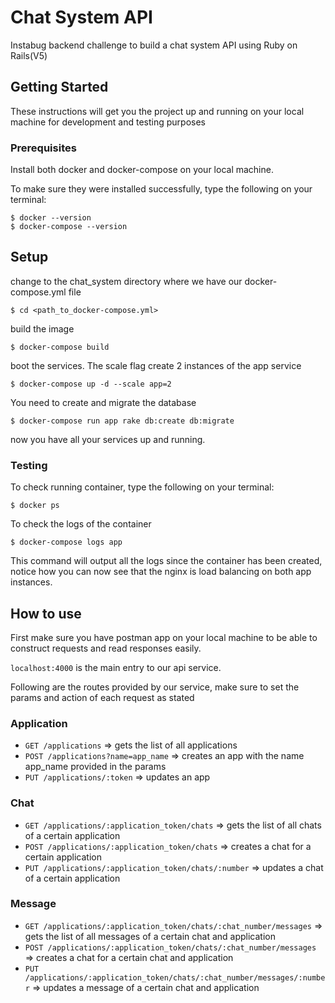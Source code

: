 # Chat System API

Instabug backend challenge to build a chat system API using Ruby on Rails(V5)

## Getting Started

These instructions will get you the project up and running on your local machine for development and testing purposes

### Prerequisites

Install both docker and docker-compose on your local machine.

To make sure they were installed successfully, type the following on your terminal:

```
$ docker --version
$ docker-compose --version
```



## Setup

change to the chat_system directory where we have our docker-compose.yml file
```
$ cd <path_to_docker-compose.yml>
```

build the image
```
$ docker-compose build
```

boot the services. The scale flag create 2 instances of the app service
```
$ docker-compose up -d --scale app=2
```

You need to create and migrate the database
```
$ docker-compose run app rake db:create db:migrate
```

now you have all your services up and running.

### Testing

To check running container, type the following on your terminal:
```
$ docker ps
```

To check the logs of the container
```
$ docker-compose logs app
```
This command will output all the logs since the container has been created, notice how you can now see that the nginx is load balancing on both app instances.

## How to use

First make sure you have postman app on your local machine to be able to construct requests and read responses easily.

`localhost:4000` is the main entry to our api service.

Following are the routes provided by our service, make sure to set the params and action of each request as stated

### Application
* `GET /applications` => gets the list of all applications
* `POST /applications?name=app_name` => creates an app with the name app_name provided in the params
* `PUT /applications/:token`  => updates an app

### Chat
* `GET /applications/:application_token/chats` => gets the list of all chats of a certain application
* `POST /applications/:application_token/chats` => creates a chat for a certain application
* `PUT /applications/:application_token/chats/:number`  => updates a chat of a certain application

### Message
* `GET /applications/:application_token/chats/:chat_number/messages` => gets the list of all messages of a certain chat and application
* `POST /applications/:application_token/chats/:chat_number/messages` => creates a chat for a certain chat and application
* `PUT /applications/:application_token/chats/:chat_number/messages/:number`  => updates a message of a certain chat and application
